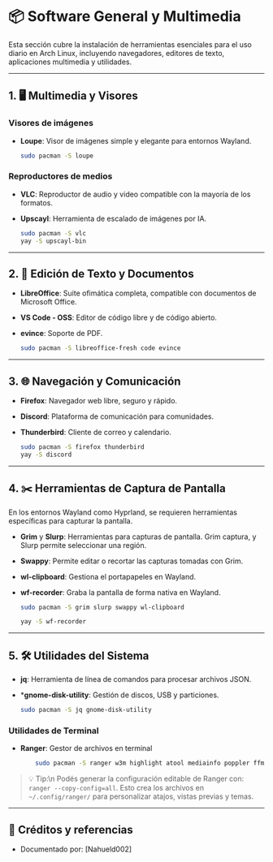# 📦 Software General y Multimedia

Esta sección cubre la instalación de herramientas esenciales para el uso diario en Arch Linux, incluyendo navegadores, editores de texto, aplicaciones multimedia y utilidades.

---

## 1. 🖥️ Multimedia y Visores

### Visores de imágenes

* **Loupe**: Visor de imágenes simple y elegante para entornos Wayland.

    ```bash
    sudo pacman -S loupe
    ```

### Reproductores de medios

* **VLC**: Reproductor de audio y video compatible con la mayoría de los formatos.
* **Upscayl**: Herramienta de escalado de imágenes por IA.

    ```bash
    sudo pacman -S vlc
    yay -S upscayl-bin
    ```

---

## 2. 📝 Edición de Texto y Documentos

* **LibreOffice**: Suite ofimática completa, compatible con documentos de Microsoft Office.
* **VS Code - OSS**: Editor de código libre y de código abierto.
* **evince**: Soporte de PDF.

    ```bash
    sudo pacman -S libreoffice-fresh code evince

    ```

---

## 3. 🌐 Navegación y Comunicación

* **Firefox**: Navegador web libre, seguro y rápido.
* **Discord**: Plataforma de comunicación para comunidades.
* **Thunderbird**: Cliente de correo y calendario.

    ```bash
    sudo pacman -S firefox thunderbird
    yay -S discord
    ```

---

## 4. ✂️ Herramientas de Captura de Pantalla

En los entornos Wayland como Hyprland, se requieren herramientas específicas para capturar la pantalla.

* **Grim** y **Slurp**: Herramientas para capturas de pantalla. Grim captura, y Slurp permite seleccionar una región.
* **Swappy**: Permite editar o recortar las capturas tomadas con Grim.
* **wl-clipboard**: Gestiona el portapapeles en Wayland.
* **wf-recorder**: Graba la pantalla de forma nativa en Wayland.

    ```bash
    sudo pacman -S grim slurp swappy wl-clipboard
    ```
    
    ```bash
    yay -S wf-recorder
    ```
---

## 5. 🛠️ Utilidades del Sistema

* **jq**: Herramienta de línea de comandos para procesar archivos JSON.
* ***gnome-disk-utility**: Gestión de discos, USB y particiones.

    ```bash
    sudo pacman -S jq gnome-disk-utility
    ```

### Utilidades de Terminal

* **Ranger**: Gestor de archivos en terminal

    ```bash
        sudo pacman -S ranger w3m highlight atool mediainfo poppler ffmpegthumbnailer    
    ```
> 💡 Tip:\n Podés generar la configuración editable de Ranger con:
    `ranger --copy-config=all`.
    Esto crea los archivos en `~/.config/ranger/` para personalizar atajos, vistas previas y temas.
---

## 📁 Créditos y referencias

* Documentado por: \[Nahueld002]